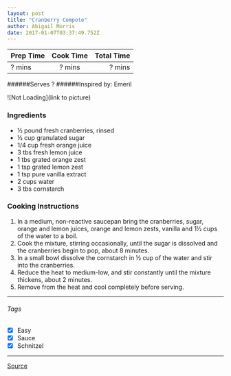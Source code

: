 ```yaml
---
layout: post
title: "Cranberry Compote"
author: Abigail Morris
date: 2017-01-07T03:37:49.752Z
---
```


| Prep Time  | Cook Time    | Total Time  |
| ---------- |:------------:| -----------:|
| ? mins    | ? mins      | ? mins     |


######Serves ?
######Inspired by: Emeril

![Not Loading](link to picture)

### Ingredients

* ½ pound fresh cranberries, rinsed
* ½ cup granulated sugar
* 1/4 cup fresh orange juice
* 3 tbs fresh lemon juice
* 1 tbs grated orange zest
* 1 tsp grated lemon zest
* 1 tsp pure vanilla extract
* 2 cups water
* 3 tbs cornstarch


### Cooking Instructions

1. In a medium, non-reactive saucepan bring the cranberries, sugar, orange and lemon juices, orange and lemon zests, vanilla and 1½ cups of the water to a boil.
2.  Cook the mixture, stirring occasionally, until the sugar is dissolved and the cranberries begin to pop, about 8 minutes.
4. In a small bowl dissolve the cornstarch in ½ cup of the water and stir into the cranberries.
5. Reduce the heat to medium-low, and stir constantly until the mixture thickens, about 2 minutes.
6. Remove from the heat and cool completely before serving.

---

###### Tags
- [x] Easy
- [x] Sauce
- [x] Schnitzel

---

[Source](http://emerils.com/121210/fresh-cranberry-compote)

